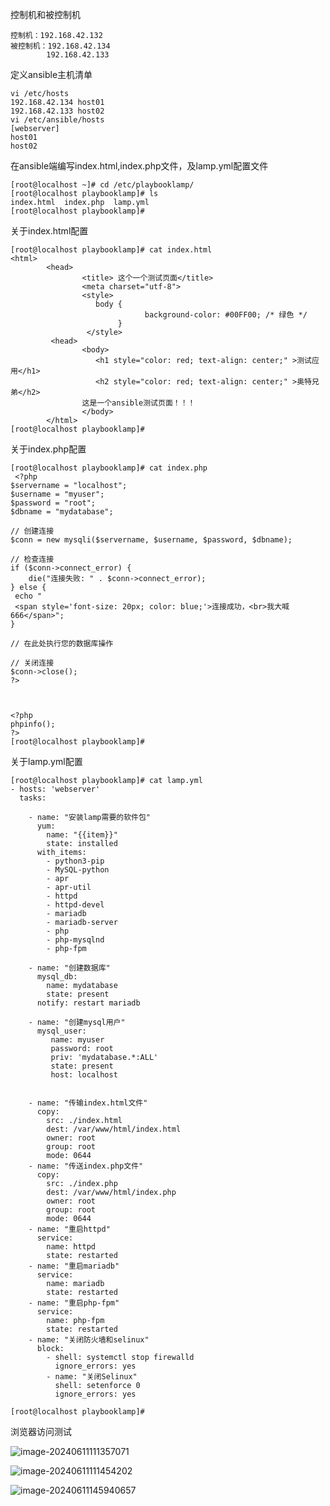 控制机和被控制机

```
控制机：192.168.42.132
被控制机：192.168.42.134 
        192.168.42.133
```



定义ansible主机清单

```cobol
vi /etc/hosts
192.168.42.134 host01
192.168.42.133 host02
vi /etc/ansible/hosts    
[webserver]
host01
host02      
```



在ansible端编写index.html,index.php⽂件，及lamp.yml配置⽂件

```
[root@localhost ~]# cd /etc/playbooklamp/
[root@localhost playbooklamp]# ls
index.html  index.php  lamp.yml
[root@localhost playbooklamp]# 
```



关于index.html配置

```
[root@localhost playbooklamp]# cat index.html 
<html>
        <head>
                <title> 这个一个测试页面</title>
                <meta charset="utf-8">
                <style>
                   body {
                              background-color: #00FF00; /* 绿色 */
                        }
                 </style>
         <head>
                <body>
                   <h1 style="color: red; text-align: center;" >测试应用</h1>
                   <h2 style="color: red; text-align: center;" >奥特兄弟</h2>
                这是一个ansible测试页面！！！
                </body>
        </html>
[root@localhost playbooklamp]# 
```



关于index.php配置

```
[root@localhost playbooklamp]# cat index.php
 <?php
$servername = "localhost";
$username = "myuser";
$password = "root";
$dbname = "mydatabase";

// 创建连接
$conn = new mysqli($servername, $username, $password, $dbname);

// 检查连接
if ($conn->connect_error) {
    die("连接失败: " . $conn->connect_error);
} else {
 echo "
 <span style='font-size: 20px; color: blue;'>连接成功，<br>我大喊666</span>";
}

// 在此处执行您的数据库操作

// 关闭连接
$conn->close();
?>



<?php
phpinfo();
?>
[root@localhost playbooklamp]# 
```



关于lamp.yml配置

```
[root@localhost playbooklamp]# cat lamp.yml 
- hosts: 'webserver'
  tasks:
 
    - name: "安装lamp需要的软件包"
      yum: 
        name: "{{item}}"
        state: installed
      with_items:
        - python3-pip
        - MySQL-python
        - apr
        - apr-util
        - httpd
        - httpd-devel
        - mariadb
        - mariadb-server
        - php
        - php-mysqlnd
        - php-fpm

    - name: "创建数据库"
      mysql_db:
        name: mydatabase
        state: present
      notify: restart mariadb

    - name: "创建mysql用户"
      mysql_user:
         name: myuser
         password: root
         priv: 'mydatabase.*:ALL'
         state: present
         host: localhost


    - name: "传输index.html文件"
      copy:
        src: ./index.html
        dest: /var/www/html/index.html
        owner: root
        group: root
        mode: 0644
    - name: "传送index.php文件"
      copy: 
        src: ./index.php
        dest: /var/www/html/index.php
        owner: root
        group: root
        mode: 0644
    - name: "重启httpd"
      service:
        name: httpd
        state: restarted
    - name: "重启mariadb"
      service:
        name: mariadb
        state: restarted
    - name: "重启php-fpm"
      service:
        name: php-fpm
        state: restarted
    - name: "关闭防火墙和selinux"
      block:
        - shell: systemctl stop firewalld
          ignore_errors: yes
        - name: "关闭Selinux"
          shell: setenforce 0
          ignore_errors: yes

[root@localhost playbooklamp]# 
```



浏览器访问测试

![image-20240611111357071](C:\Users\syx\AppData\Roaming\Typora\typora-user-images\image-20240611111357071.png)

![image-20240611111454202](C:\Users\syx\AppData\Roaming\Typora\typora-user-images\image-20240611111454202.png)

![image-20240611145940657](C:\Users\syx\AppData\Roaming\Typora\typora-user-images\image-20240611145940657.png)